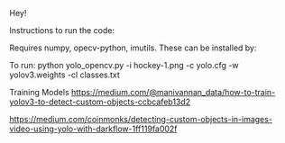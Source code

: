 Hey!

Instructions to run the code:

Requires numpy, opecv-python, imutils.
These can be installed by: 

To run:
python yolo_opencv.py -i hockey-1.png -c yolo.cfg -w yolov3.weights -cl classes.txt

Training Models
https://medium.com/@manivannan_data/how-to-train-yolov3-to-detect-custom-objects-ccbcafeb13d2

https://medium.com/coinmonks/detecting-custom-objects-in-images-video-using-yolo-with-darkflow-1ff119fa002f
